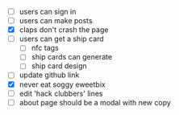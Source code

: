 - [ ] users can sign in
- [ ] users can make posts
- [x] claps don't crash the page
- [ ] users can get a ship card
  - [ ] nfc tags
  - [ ] ship cards can generate
  - [ ] ship card design

- [ ] update github link
- [x] never eat soggy eweetbix
- [ ] edit 'hack clubbers' lines
- [ ] about page should be a modal with new copy
